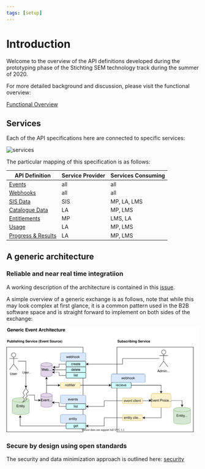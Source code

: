 ```yaml
---
tags: [setup]
---
```


# Introduction

Welcome to the overview of the API definitions developed during the prototyping phase of the Stichting SEM technology track during the summer of 2020.

For more detailed background and discussion, please visit the functional overview:

[Functional Overview](https://github.com/stichtingsem/functional-overview)

## Services

Each of the API specifications here are connected to specific services:

![services](https://github.com/stichtingsem/functional-overview/raw/master/diagrams/process-diagrams-Services.svg)

The particular mapping of this specification is as follows:

|API Definition| Service Provider | Services Consuming |
|--------------|-------------------|-------------------|
|[Events](https://stichtingsem.stoplight.io/docs/sem-technology-prototype/reference/events.v1.yaml) | all | all |
|[Webhooks](https://stichtingsem.stoplight.io/docs/sem-technology-prototype/reference/events.v1.yaml)| all | all |
|[SIS Data](https://stichtingsem.stoplight.io/docs/sem-technology-prototype/reference/sisdata.v1.yaml) | SIS | MP, LA, LMS |
|[Catalogue Data](https://stichtingsem.stoplight.io/docs/sem-technology-prototype/reference/catalogue.v1.yaml) | LA | MP, LMS |
|[Entitlements](https://stichtingsem.stoplight.io/docs/sem-technology-prototype/reference/entitlement.v1.yaml) | MP | LMS, LA |
|[Usage](https://stichtingsem.stoplight.io/docs/sem-technology-prototype/reference/usage.v1.yaml) | LA | MP, LMS |
|[Progress & Results](https://stichtingsem.stoplight.io/docs/sem-technology-prototype/reference/progress-results.v1.yaml) | LA | MP, LMS |

## A generic architecture

### Reliable and near real time integratiion

A working description of the architecture is contained in this [issue](https://github.com/stichtingsem/technology-prototype/issues/7).

A simple overview of a generic exchange is as follows, note that while this may look complex at first glance, it is a common pattern used in the B2B software space and is straight forward to implement on both sides of the exchange:

![architecture](https://github.com/stichtingsem/technology-prototype/blob/master/docs/event-architecture.svg)

### Secure by design using open standards

The security and data minimization approach is outlined here: [security](https://github.com/stichtingsem/technology-prototype/issues/18)


